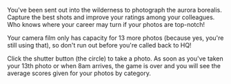 You've been sent out into the wilderness to photograph the aurora borealis. Capture the best shots and improve your ratings among your colleagues. Who knows where your career may turn if your photos are top-notch!

Your camera film only has capacity for 13 more photos (because yes, you're still using that), so don't run out before you're called back to HQ!

Click the shutter button (the circle) to take a photo. As soon as you've taken your 13th photo or when 8am arrives, the game is over and you will see the average scores given for your photos by category.